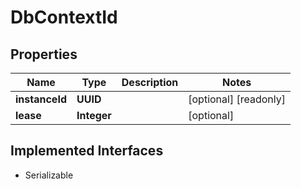 

# DbContextId


## Properties

Name | Type | Description | Notes
------------ | ------------- | ------------- | -------------
**instanceId** | **UUID** |  |  [optional] [readonly]
**lease** | **Integer** |  |  [optional]


## Implemented Interfaces

* Serializable


